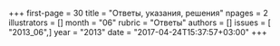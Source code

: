+++
first-page = 30
title = "Ответы, указания, решения"
npages = 2
illustrators = []
month = "06"
rubric = "Ответы"
authors = []
issues = [ "2013_06",]
year = "2013"
date = "2017-04-24T15:37:57+03:00"
+++
